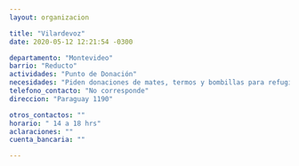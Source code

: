```yaml
---
layout: organizacion

title: "Vilardevoz"
date: 2020-05-12 12:21:54 -0300

departamento: "Montevideo"
barrio: "Reducto"
actividades: "Punto de Donación"
necesidades: "Piden donaciones de mates, termos y bombillas para refugiados."
telefono_contacto: "No corresponde"
direccion: "Paraguay 1190"

otros_contactos: ""
horario: " 14 a 18 hrs"
aclaraciones: ""
cuenta_bancaria: ""

---
```

